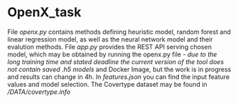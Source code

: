 # OpenX_task

File *openx.py* contains methods defining heuristic model, random forest and linear regression model, as well as the neural network model and their evalution methods. 
File *app.py* provides the REST API serving chosen model, which may be obtained by running the openx.py file - *due to the long training time and stated deadline the current version of the tool does not contain saved .h5 models* and Docker Image, but the work is in progress and results can change in 4h. In *features.json* you can find the input feature values and model selection. The Covertype dataset may be found in */DATA/covertype.info*
